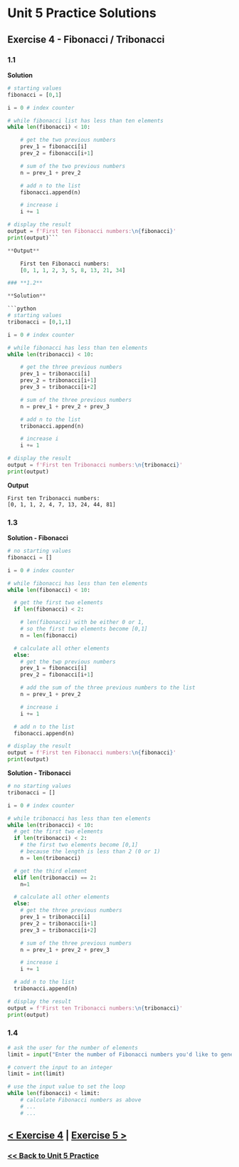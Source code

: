 # Unit 5 Practice Solutions

## Exercise 4 - Fibonacci / Tribonacci

### **1.1**

**Solution**

````python
# starting values
fibonacci = [0,1]

i = 0 # index counter

# while fibonacci list has less than ten elements
while len(fibonacci) < 10:

    # get the two previous numbers
    prev_1 = fibonacci[i]
    prev_2 = fibonacci[i+1]

    # sum of the two previous numbers
    n = prev_1 + prev_2

    # add n to the list
    fibonacci.append(n)

    # increase i
    i += 1

# display the result
output = f'First ten Fibonacci numbers:\n{fibonacci}'
print(output)```

**Output**

    First ten Fibonacci numbers:
    [0, 1, 1, 2, 3, 5, 8, 13, 21, 34]

### **1.2**

**Solution**

```python
# starting values
tribonacci = [0,1,1]

i = 0 # index counter

# while fibonacci has less than ten elements
while len(tribonacci) < 10:

    # get the three previous numbers
    prev_1 = tribonacci[i]
    prev_2 = tribonacci[i+1]
    prev_3 = tribonacci[i+2]

    # sum of the three previous numbers
    n = prev_1 + prev_2 + prev_3

    # add n to the list
    tribonacci.append(n)

    # increase i
    i += 1

# display the result
output = f'First ten Tribonacci numbers:\n{tribonacci}'
print(output)
````

**Output**

    First ten Tribonacci numbers:
    [0, 1, 1, 2, 4, 7, 13, 24, 44, 81]

### **1.3**

**Solution - Fibonacci**

```python
# no starting values
fibonacci = []

i = 0 # index counter

# while fibonacci has less than ten elements
while len(fibonacci) < 10:

  # get the first two elements
  if len(fibonacci) < 2:

    # len(fibonacci) with be either 0 or 1,
    # so the first two elements become [0,1]
    n = len(fibonacci)

  # calculate all other elements
  else:
    # get the twp previous numbers
    prev_1 = fibonacci[i]
    prev_2 = fibonacci[i+1]

    # add the sum of the three previous numbers to the list
    n = prev_1 + prev_2

    # increase i
    i += 1

  # add n to the list
  fibonacci.append(n)

# display the result
output = f'First ten Fibonacci numbers:\n{fibonacci}'
print(output)
```

**Solution - Tribonacci**

```python
# no starting values
tribonacci = []

i = 0 # index counter

# while tribonacci has less than ten elements
while len(tribonacci) < 10:
  # get the first two elements
  if len(tribonacci) < 2:
    # the first two elements become [0,1]
    # because the length is less than 2 (0 or 1)
    n = len(tribonacci)

  # get the third element
  elif len(tribonacci) == 2:
    n=1

  # calculate all other elements
  else:
    # get the three previous numbers
    prev_1 = tribonacci[i]
    prev_2 = tribonacci[i+1]
    prev_3 = tribonacci[i+2]

    # sum of the three previous numbers
    n = prev_1 + prev_2 + prev_3

    # increase i
    i += 1

  # add n to the list
  tribonacci.append(n)

# display the result
output = f'First ten Tribonacci numbers:\n{tribonacci}'
print(output)
```

### **1.4**

```python
# ask the user for the number of elements
limit = input("Enter the number of Fibonacci numbers you'd like to generate")

# convert the input to an integer
limit = int(limit)

# use the input value to set the loop
while len(fibonacci) < limit:
    # calculate Fibonacci numbers as above
    # ...
    # ...
```

## [< Exercise 4](../exercise_4.md) | [Exercise 5 >](../exercise_5.md)

### [<< Back to Unit 5 Practice](/practice/unit_5/)
